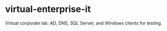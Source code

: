 # virtual-enterprise-it
Virtual corporate lab: AD, DNS, SQL Server, and Windows clients for testing.
